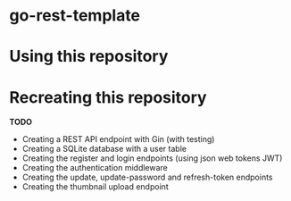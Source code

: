 # go-rest-template

# Using this repository

# Recreating this repository

**TODO**

- Creating a REST API endpoint with Gin (with testing)
- Creating a SQLite database with a user table
- Creating the register and login endpoints (using json web tokens JWT)
- Creating the authentication middleware
- Creating the update, update-password and refresh-token endpoints
- Creating the thumbnail upload endpoint